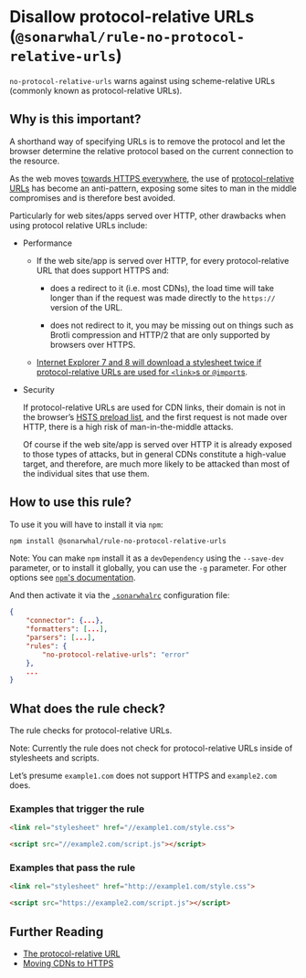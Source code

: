 # Disallow protocol-relative URLs (`@sonarwhal/rule-no-protocol-relative-urls`)

`no-protocol-relative-urls` warns against using scheme-relative URLs
(commonly known as protocol-relative URLs).

## Why is this important?

A shorthand way of specifying URLs is to remove the protocol and
let the browser determine the relative protocol based on the current
connection to the resource.

As the web moves [towards HTTPS everywhere][https only web],
the use of [protocol-relative URLs][protocol-relative urls] has
become an anti-pattern, exposing some sites to man in the middle
compromises and is therefore best avoided.

Particularly for web sites/apps served over HTTP, other drawbacks
when using protocol relative URLs include:

* Performance

  * If the web site/app is served over HTTP, for every
    protocol-relative URL that does support HTTPS and:

    * does a redirect to it (i.e. most CDNs), the load time will take
      longer than if the request was made directly to the `https://`
      version of the URL.

    * does not redirect to it, you may be missing out on things
      such as Brotli compression and HTTP/2 that are only supported
      by browsers over HTTPS.

  * [Internet Explorer 7 and 8 will download a stylesheet twice if
    protocol-relative URLs are used for `<link>`s or `@import`s][ie issue].

* Security

  If protocol-relative URLs are used for CDN links, their
  domain is not in the browser’s [HSTS preload list][hsts preload list],
  and the first request is not made over HTTP, there is a high risk
  of man-in-the-middle attacks.

  Of course if the web site/app is served over HTTP it is already
  exposed to those types of attacks, but in general CDNs constitute
  a high-value target, and therefore, are much more likely to be
  attacked than most of the individual sites that use them.

## How to use this rule?

To use it you will have to install it via `npm`:

```bash
npm install @sonarwhal/rule-no-protocol-relative-urls
```

Note: You can make `npm` install it as a `devDependency` using the `--save-dev`
parameter, or to install it globally, you can use the `-g` parameter. For
other options see
[`npm`'s documentation](https://docs.npmjs.com/cli/install).

And then activate it via the [`.sonarwhalrc`][sonarwhalrc]
configuration file:

```json
{
    "connector": {...},
    "formatters": [...],
    "parsers": [...],
    "rules": {
        "no-protocol-relative-urls": "error"
    },
    ...
}
```

## What does the rule check?

The rule checks for protocol-relative URLs.

Note: Currently the rule does not check for protocol-relative URLs
inside of stylesheets and scripts.

Let’s presume `example1.com` does not support HTTPS and `example2.com`
does.

### Examples that **trigger** the rule

```html
<link rel="stylesheet" href="//example1.com/style.css">
```

```html
<script src="//example2.com/script.js"></script>
```

### Examples that **pass** the rule

```html
<link rel="stylesheet" href="http://example1.com/style.css">
```

```html
<script src="https://example2.com/script.js"></script>
```

## Further Reading

* [The protocol-relative URL][protocol-relative urls]
* [Moving CDNs to HTTPS](https://github.com/konklone/cdns-to-https#readme)

<!-- Link labels: -->

[hsts preload list]: https://hstspreload.org
[https only web]: https://w3ctag.github.io/web-https/#h-motivating-a-secure-web
[ie issue]: https://www.stevesouders.com/blog/2010/02/10/5a-missing-schema-double-download/
[protocol-relative urls]: https://www.paulirish.com/2010/the-protocol-relative-url/
[sonarwhalrc]: https://sonarwhal.com/docs/user-guide/further-configuration/sonarwhalrc-formats/
